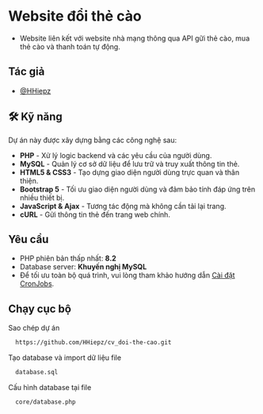 
# Website đổi thẻ cào

* Website liên kết với website nhà mạng thông qua API gữi thẻ cào, mua thẻ cào và thanh toán tự động.


## Tác giả

- [@HHiepz](https://www.github.com/hhiepz)

## 🛠 Kỹ năng
Dự án này được xây dựng bằng các công nghệ sau:

* **PHP** - Xử lý logic backend và các yêu cầu của người dùng.
* **MySQL** - Quản lý cơ sở dữ liệu để lưu trữ và truy xuất thông tin thẻ.
* **HTML5 & CSS3** - Tạo dựng giao diện người dùng trực quan và thân thiện.
* **Bootstrap 5** - Tối ưu giao diện người dùng và đảm bảo tính đáp ứng trên nhiều thiết bị.
* **JavaScript & Ajax** - Tương tác động mà không cần tải lại trang.
* **cURL** - Gửi thông tin thẻ đến trang web chính.
## Yêu cầu

- PHP phiên bản thấp nhất: **8.2**
- Database server: **Khuyến nghị MySQL**
- Để tối ưu toàn bộ quá trình, vui lòng tham khảo hướng dẫn [Cài đặt CronJobs](./CRONJOB.md).

## Chạy cục bộ

Sao chép dự án

```bash
  https://github.com/HHiepz/cv_doi-the-cao.git
```

Tạo database và import dữ liệu file 

```bash
  database.sql
```

Cấu hình database tại file

```bash
  core/database.php
```
